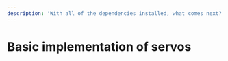 ```yaml
---
description: 'With all of the dependencies installed, what comes next?'
---
```


# Basic implementation of servos


